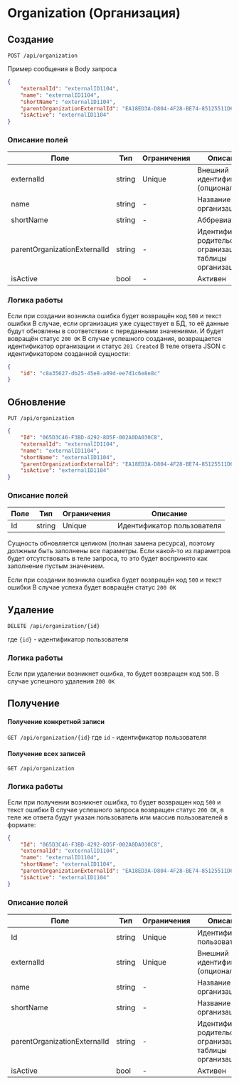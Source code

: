 # Organization (Организация)

## Создание

`POST /api/organization`

Пример сообщения в Body запроса

```json
{
    "externalId": "externalID1104",
    "name": "externalID1104",
    "shortName": "externalID1104",
    "parentOrganizationExternalId": "EA18ED3A-D804-4F28-BE74-85125511D6E0",
    "isActive": "externalID1104" 
}
```

### Описание полей
|Поле|Тип|Ограничения|Описание|
|----|--------|------------|------------|
|externalId|string| Unique |Внешний идентификатор (опциональный)|
|name|string| - |Название организации|
|shortName|string| - |Аббревиатура|
|parentOrganizationExternalId|string| - |Идентификатор родительской огранизации из таблицы организаций|
|isActive|bool| - |Активен|

### Логика работы

Если при создании возникла ошибка будет возвращён код ```500``` и текст ошибки
В случае, если организация уже существует в БД, то её данные будут обновлены в соответствии с переданными значениями. И будет вовращён статус ```200 OK```
В случае успешного создания, возвращается идентификатор организации и статус ```201 Created```
В теле ответа JSON с идентификатором созданной сущности:

```json
{
    "id": "c8a35627-db25-45e8-a09d-ee7d1c6e8e8c"
}
```

## Обновление

`PUT /api/organization`

```json
{
    "Id": "065D3C46-F3BD-4292-8D5F-002A0DA030C8",
    "externalId": "externalID1104",
    "name": "externalID1104",
    "shortName": "externalID1104",
    "parentOrganizationExternalId": "EA18ED3A-D804-4F28-BE74-85125511D6E0",
    "isActive": "externalID1104" 
}
```

### Описание полей

|Поле|Тип|Ограничения|Описание|
|----|--------|------------|------------|
|Id|string| Unique |Идентификатор пользователя|

Сущность обновляется целиком (полная замена ресурса), поэтому должным быть заполнены все параметры. Если какой-то из параметров будет отсутствовать в теле запроса, то это будет воспринято как заполнение пустым значением.
</br>

Если при создании возникла ошибка будет возвращён код ```500``` и текст ошибки
В случае успеха будет вовращён статус ```200 OK```

## Удаление

`DELETE /api/organization/{id}`

где `{id}` - идентификатор пользователя

### Логика работы

Если при удалении возникнет ошибка, то будет возвращен код ```500```. 
В случае успешного удаления ```200 OK```

## Получение 

#### Получение конкретной записи

`GET /api/organization/{id}`
где `id` - идентификатор пользователя

#### Получение всех записей

`GET /api/organization`

### Логика работы

Если при получении возникнет ошибка, то будет возвращен код ```500``` и текст ошибки 
В случае успешного запроса возвращен статус ```200 OK```, в теле же ответа будут указан пользователь или массив пользователей в формате:


```json
{
    "Id": "065D3C46-F3BD-4292-8D5F-002A0DA030C8",
    "externalId": "externalID1104",
    "name": "externalID1104",
    "shortName": "externalID1104",
    "parentOrganizationExternalId": "EA18ED3A-D804-4F28-BE74-85125511D6E0",
    "isActive": "externalID1104" 
}
```

### Описание полей
|Поле|Тип|Ограничения|Описание|
|----|--------|------------|------------|
|Id|string| Unique |Идентификатор пользователя|
|externalId|string| Unique |Внешний идентификатор (опциональный)|
|name|string| - |Название организации|
|shortName|string| - |Название организации|
|parentOrganizationExternalId|string| - |Идентификатор родительской огранизации из таблицы организаций|
|isActive|bool| - |Активен|



